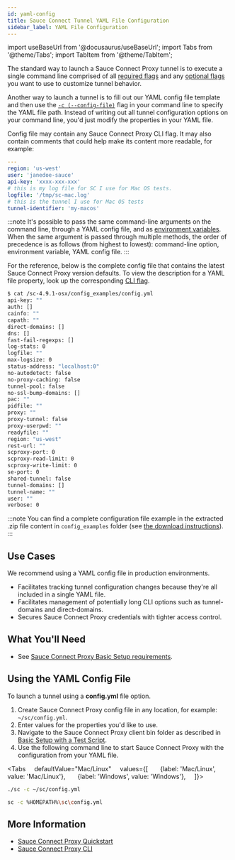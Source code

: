```yaml
---
id: yaml-config
title: Sauce Connect Tunnel YAML File Configuration
sidebar_label: YAML File Configuration
---
```


import useBaseUrl from '@docusaurus/useBaseUrl';
import Tabs from '@theme/Tabs';
import TabItem from '@theme/TabItem';

The standard way to launch a Sauce Connect Proxy tunnel is to execute a single command line comprised of all [required flags](/dev/cli/sauce-connect-proxy/#main) and any [optional flags](/dev/cli/sauce-connect-proxy/) you want to use to customize tunnel behavior.

Another way to launch a tunnel is to fill out our YAML config file template and then use the [`-c (--config-file)`](/dev/cli/sauce-connect-proxy/#--config-file) flag in your command line to specify the YAML file path. Instead of writing out all tunnel configuration options on your command line, you'd just modify the properties in your YAML file.

Config file may contain any Sauce Connect Proxy CLI flag. It may also contain comments that could help make its content more readable, for example:

```yaml
---
region: 'us-west'
user: 'janedoe-sauce'
api-key: 'xxxx-xxx-xxx'
# this is my log file for SC I use for Mac OS tests.
logfile: '/tmp/sc-mac.log'
# this is the tunnel I use for Mac OS tests
tunnel-identifier: 'my-macos'
```

:::note
It's possible to pass the same command-line arguments on the command line, through a YAML config file, and as [environment variables](/secure-connections/sauce-connect-4/setup-configuration/environment-variables/).
When the same argument is passed through multiple methods, the order of precedence is as follows (from highest to lowest): command-line option, environment variable, YAML config file.
:::

For the reference, below is the complete config file that contains the latest Sauce Connect Proxy version defaults.
To view the description for a YAML file property, look up the corresponding [CLI flag](/dev/cli/sauce-connect-proxy/).

```bash
$ cat /sc-4.9.1-osx/config_examples/config.yml
api-key: ""
auth: []
cainfo: ""
capath: ""
direct-domains: []
dns: []
fast-fail-regexps: []
log-stats: 0
logfile: ""
max-logsize: 0
status-address: "localhost:0"
no-autodetect: false
no-proxy-caching: false
tunnel-pool: false
no-ssl-bump-domains: []
pac: ""
pidfile: ""
proxy: ""
proxy-tunnel: false
proxy-userpwd: ""
readyfile: ""
region: "us-west"
rest-url: ""
scproxy-port: 0
scproxy-read-limit: 0
scproxy-write-limit: 0
se-port: 0
shared-tunnel: false
tunnel-domains: []
tunnel-name: ""
user: ""
verbose: 0
```

:::note
You can find a complete configuration file example in the extracted .zip file content in `config_examples` folder (see [the download instructions](/secure-connections/sauce-connect-4/installation/)).
:::

## Use Cases

We recommend using a YAML config file in production environments.

- Facilitates tracking tunnel configuration changes because they're all included in a single YAML file.
- Facilitates management of potentially long CLI options such as tunnel-domains and direct-domains.
- Secures Sauce Connect Proxy credentials with tighter access control.

## What You'll Need

- See [Sauce Connect Proxy Basic Setup requirements](/secure-connections/sauce-connect-4/setup-configuration/basic-setup/#what-youll-need).

## Using the YAML Config File

To launch a tunnel using a **config.yml** file option.

1. Create Sauce Connect Proxy config file in any location, for example: `~/sc/config.yml`.
2. Enter values for the properties you'd like to use.
3. Navigate to the Sauce Connect Proxy client bin folder as described in [Basic Setup with a Test Script](/secure-connections/sauce-connect-4/setup-configuration/basic-setup#basic-setup-with-a-test-script).
4. Use the following command line to start Sauce Connect Proxy with the configuration from your YAML file.

<Tabs
    defaultValue="Mac/Linux"
    values={[
      {label: 'Mac/Linux', value: 'Mac/Linux'},
      {label: 'Windows', value: 'Windows'},
    ]}>

  <TabItem value="Mac/Linux">

```bash
./sc -c ~/sc/config.yml
```

  </TabItem>
  <TabItem value="Windows">

```bash
sc -c %HOMEPATH%\sc\config.yml
```

  </TabItem>
  </Tabs>

## More Information

- [Sauce Connect Proxy Quickstart](/secure-connections/sauce-connect-4/quickstart)
- [Sauce Connect Proxy CLI](/dev/cli/sauce-connect-proxy)
